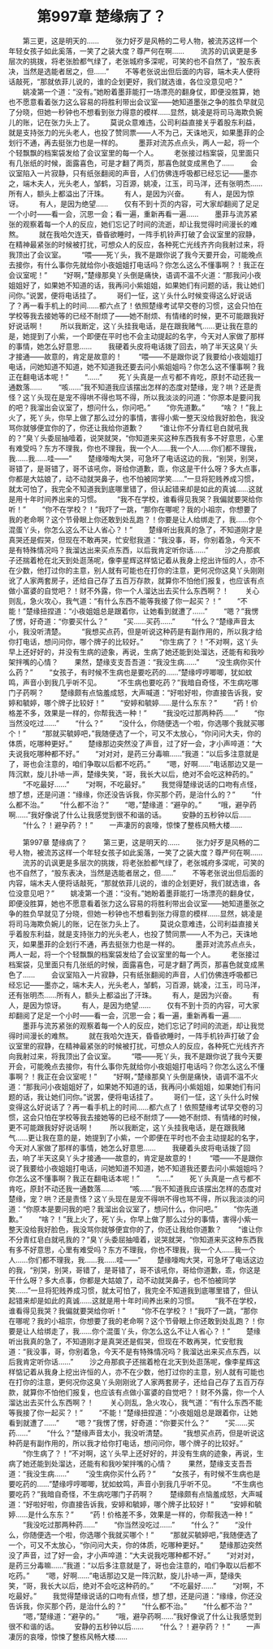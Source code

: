 # 　　第997章 楚缘病了？
　　第三更，这是明天的……
　　张力好歹是风畅的二号人物，被流苏这样一个年轻女孩子如此奚落，一笑了之装大度？尊严何在啊……
　　流苏的讥讽更是多层次的挑拨，将老张脸都气绿了，老张城府多深呢，可笑的也不自然了，“股东表决，当然是选能者居之，但……”
　　不等老张说出但后面的内容，端木夫人便将话敲死，“那就依菲儿说的，谁的企划更好，我们就选谁，各位没意见吧？”
　　姚凌第一个道：“没有。”她盼着墨菲能打一场漂亮的翻身仗，即便没胜算，她也不愿意看着张力这么容易的将胜利带出会议室——她知道墨张之争的胜负早就见了分晓，但她一秒钟也不想看到张力得意的模样……显然，姚凌是将司马海欺负婉儿的账，记在张力头上了。
　　莫说众意难违，公司利益直接关乎着股东利益，就是支持张力的光头老人，也投了赞同票——人不为己，天诛地灭，如果墨菲的企划行不通，再去挺张力也是一样的。
　　墨菲对流苏点点头，两人一起，将一个个轻飘飘的档案袋发给了会议室里的每一个人。
　　老张接过档案袋，见里面只有几张纸的时候，面露喜色，可是才翻了两页，那喜色就变成黑色了……
　　会议室陷入一片寂静，只有纸张翻阅的声音，人们仿佛连呼吸都已经忘记——墨亦之，端木夫人，光头老人，邹鹤，习百源，姚凌，江玉，司马洋，还有张明杰……所有人，额头上都溢出了汗珠。
　　有人，是因为兴奋。
　　有人，是因为惊讶。
　　有人，是因为绝望……
　　仅有不到十页的内容，可大家却翻阅了足足一个小时——看一会，沉思一会；看一遍，重新再看一遍……
　　墨菲与流苏紧张的观察着每一个人的反应，她们忘记了时间的流逝，却让我觉得时间漫长的难熬。
　　就在我哈欠连天，昏昏欲睡时，一阵手机铃声打破了会议室里的寂静，在精神最紧张的时候被打扰，可想众人的反应，各种死亡光线齐齐向我射过来，将我顶出了会议室。
　　“喂——死丫头，我不是跟你说了我今天要开会，可能晚点去接你，有什么事你先就给你小夜姐姐打电话吗？你怎么这么不懂事啊？！我正在会议室呢！”
　　“好啊，”楚缘那臭丫头倒是痛快，语调不温不火道：“那我问小夜姐姐好了，如果她不知道的话，我再问小紫姐姐，如果她们有问题的话，我让她们问你。”说罢，便将电话挂了。
　　哥们一怔，这丫头什么时候变得这么好说话了？再一看手机上的时间……都六点了！依照楚缘考试早交卷的习惯，这会只怕在学校等我去接她等的已经不耐烦了——她不耐烦、有情绪的时候，更不可能跟我好好说话啊！
　　所以我断定，这丫头挂我电话，是在跟我赌气……更让我在意的是，她提到了小紫，一个即便在平时也不会主动提起的名字，今天对人家做了那样的事情，她怎么好意思……
　　我硬着头皮将电话拨了回去，响了半天这臭丫头才接通——故意的，肯定是故意的！
　　“喂——不是跟你说了我要给小夜姐姐打电话，问她知道不知道，她不知道我还要去问小紫姐姐吗？你怎么这不懂事啊？我正在翻电话本呢！”
　　“……”
　　死丫头真是一点亏都不肯吃，原封不动还我一通数落……
　　“咳……”我不知道我应该摆出怎样的态度对楚缘，宠？哄？还是责怪？这丫头现在是宠不得哄不得也骂不得，所以我淡淡的问道：“你原本是要问我的吧？我溜出会议室了，想问什么，你问吧。”
　　“你先道歉。”
　　“啥？！”我上火了，死丫头，你早上做了那么过分的事情，害得小紫一整天没给我好脸色，我没骂你就够便宜你的了，你还让我给你道歉？
　　“谁让你不分青红皂白就吼我的？”臭丫头委屈抽噎着，说哭就哭，“你知道来买这种东西我有多不好意思，心里有难受吗？东方不理我，你也不理我，我一个人……我一个人……你们都不理我，我……我……哇——”
　　楚缘嚎啕大哭，可急坏了电话这边的我，“别哭，别哭，哥错了，是哥错了，哥不该吼你，哥给你道歉，乖，你这是干什么呀？多大点事，你都是大姑娘了，动不动就哭鼻子，也不怕被同学笑……”一旦将犯贱养成习惯，就太可怕了，我完全不知道我到底哪里错了，但认起错来却是如此的真诚……这就是用十年时间养出来的习惯。
　　“我不在学校，谁看得见我哭？我偏就要哭给你听！”
　　“你不在学校？！”我吓了一跳，“那你在哪呢？我的小祖宗，你想要了我的老命啊？这个节骨眼上你还敢到处乱跑？！你要是让人给绑走了，我……你个混蛋丫头，你怎么这么不让人省心？！”
　　楚缘听出我真的急了，不知道刚才是真哭还是假哭，但现在不敢再哭，忙安慰我道：“我没事，哥，你别着急，今天不是有特殊情况吗？我溜达出来买点东西，以后我肯定听你话……”
　　沙之舟那疯子还揣着枪在北天到处逛荡呢，像李星辉这样惦记着从我身上挖出许恒的人，亦不在少数，他打过你的主意，别人就有可能也在打你的注意，更何况你这臭丫头刚刚讹了人家两套房子，还给自己存了五百万存款，就算你不怕他们报复，也应该有点做小富婆的自觉吧？！财不外露，你一个人溜达出去买什么东西啊？！
　　关心则乱，急火攻心，我气道：“有什么东西不能等我接了你一起买？！”
　　“不能！”楚缘扭捏道：“小夜姐姐总是跟着你，让她看到就遭了……”
　　“嗯？”我愣了愣，好奇道：“你要买什么？”
　　“买……买药……”
　　“什么？”楚缘声音太小，我没听清楚。
　　“我想买点药，但是听说这种药是有副作用的，所以我才给你打电话，想问问你，哪个牌子的比较好。”
　　“你生病了？！”不对啊，这丫头早上还好好的，并没有生病的迹象，再说，生病了她还能到处溜达，还能有和我吵架拌嘴的心情？
　　果然，楚缘支支吾吾道：“我没生病……”
　　“没生病你买什么药？”
　　“女孩子，有时候不生病也是要吃药的……”楚缘哼哼唧唧，犹如蚊鸣，声音小到我几乎听不见。
　　“不生病也要吃药？”我暗自奇怪，不生病吃哪门子药啊？
　　楚缘颇有点恼羞成怒，大声喊道：“好啦好啦，你直接告诉我，安婷和毓婷，哪个牌子比较好！”
　　“安婷和毓婷……是什么东东？”
　　“药！价格差不多，效果是一样的，你帮我选一种！”
　　“我没吃过那两种药……”
　　“你当然没吃过……”
　　“什么？”
　　“没什么，你随便选一个啦，你选哪个我就买哪个！”
　　“那就买毓婷吧，”我随便选了一个，可又不太放心，“你问问大夫，你的体质，吃哪种更好。”
　　楚缘那边突然没了声音，过了好一会，才小声啐道：“大夫说我吃哪种都不好。”
　　“对对对，是药三分毒嘛……”我道：“以后多注意就是了，哥也会注意的，咱们争取以后都不吃药。”
　　“嗯，好啊……”电话那边又是一阵沉默，旋儿扑哧一声，楚缘失笑，“哥，我长大以后，绝对不会吃这种药的。”
　　“不吃最好……”
　　“对啊，不吃最好。”
　　我觉得楚缘说话的口吻有点怪，想了想，还是问道：“缘缘，你还没告诉我，你买那个药，是治什么的？”
　　“什么都不治。”
　　“什么都不治？”
　　“嗯，”楚缘道：“避孕的。”
　　“哦，避孕药啊……”我好像说了什么让我感觉到很不和谐的话。
　　安静的五秒钟以后……
　　“什么？！避孕药？！”
　　一声凄厉的哀嚎，惊悚了整栋风畅大楼……

　　第997章 楚缘病了？
　　第三更，这是明天的……
　　张力好歹是风畅的二号人物，被流苏这样一个年轻女孩子如此奚落，一笑了之装大度？尊严何在啊……
　　流苏的讥讽更是多层次的挑拨，将老张脸都气绿了，老张城府多深呢，可笑的也不自然了，“股东表决，当然是选能者居之，但……”
　　不等老张说出但后面的内容，端木夫人便将话敲死，“那就依菲儿说的，谁的企划更好，我们就选谁，各位没意见吧？”
　　姚凌第一个道：“没有。”她盼着墨菲能打一场漂亮的翻身仗，即便没胜算，她也不愿意看着张力这么容易的将胜利带出会议室——她知道墨张之争的胜负早就见了分晓，但她一秒钟也不想看到张力得意的模样……显然，姚凌是将司马海欺负婉儿的账，记在张力头上了。
　　莫说众意难违，公司利益直接关乎着股东利益，就是支持张力的光头老人，也投了赞同票——人不为己，天诛地灭，如果墨菲的企划行不通，再去挺张力也是一样的。
　　墨菲对流苏点点头，两人一起，将一个个轻飘飘的档案袋发给了会议室里的每一个人。
　　老张接过档案袋，见里面只有几张纸的时候，面露喜色，可是才翻了两页，那喜色就变成黑色了……
　　会议室陷入一片寂静，只有纸张翻阅的声音，人们仿佛连呼吸都已经忘记——墨亦之，端木夫人，光头老人，邹鹤，习百源，姚凌，江玉，司马洋，还有张明杰……所有人，额头上都溢出了汗珠。
　　有人，是因为兴奋。
　　有人，是因为惊讶。
　　有人，是因为绝望……
　　仅有不到十页的内容，可大家却翻阅了足足一个小时——看一会，沉思一会；看一遍，重新再看一遍……
　　墨菲与流苏紧张的观察着每一个人的反应，她们忘记了时间的流逝，却让我觉得时间漫长的难熬。
　　就在我哈欠连天，昏昏欲睡时，一阵手机铃声打破了会议室里的寂静，在精神最紧张的时候被打扰，可想众人的反应，各种死亡光线齐齐向我射过来，将我顶出了会议室。
　　“喂——死丫头，我不是跟你说了我今天要开会，可能晚点去接你，有什么事你先就给你小夜姐姐打电话吗？你怎么这么不懂事啊？！我正在会议室呢！”
　　“好啊，”楚缘那臭丫头倒是痛快，语调不温不火道：“那我问小夜姐姐好了，如果她不知道的话，我再问小紫姐姐，如果她们有问题的话，我让她们问你。”说罢，便将电话挂了。
　　哥们一怔，这丫头什么时候变得这么好说话了？再一看手机上的时间……都六点了！依照楚缘考试早交卷的习惯，这会只怕在学校等我去接她等的已经不耐烦了——她不耐烦、有情绪的时候，更不可能跟我好好说话啊！
　　所以我断定，这丫头挂我电话，是在跟我赌气……更让我在意的是，她提到了小紫，一个即便在平时也不会主动提起的名字，今天对人家做了那样的事情，她怎么好意思……
　　我硬着头皮将电话拨了回去，响了半天这臭丫头才接通——故意的，肯定是故意的！
　　“喂——不是跟你说了我要给小夜姐姐打电话，问她知道不知道，她不知道我还要去问小紫姐姐吗？你怎么这不懂事啊？我正在翻电话本呢！”
　　“……”
　　死丫头真是一点亏都不肯吃，原封不动还我一通数落……
　　“咳……”我不知道我应该摆出怎样的态度对楚缘，宠？哄？还是责怪？这丫头现在是宠不得哄不得也骂不得，所以我淡淡的问道：“你原本是要问我的吧？我溜出会议室了，想问什么，你问吧。”
　　“你先道歉。”
　　“啥？！”我上火了，死丫头，你早上做了那么过分的事情，害得小紫一整天没给我好脸色，我没骂你就够便宜你的了，你还让我给你道歉？
　　“谁让你不分青红皂白就吼我的？”臭丫头委屈抽噎着，说哭就哭，“你知道来买这种东西我有多不好意思，心里有难受吗？东方不理我，你也不理我，我一个人……我一个人……你们都不理我，我……我……哇——”
　　楚缘嚎啕大哭，可急坏了电话这边的我，“别哭，别哭，哥错了，是哥错了，哥不该吼你，哥给你道歉，乖，你这是干什么呀？多大点事，你都是大姑娘了，动不动就哭鼻子，也不怕被同学笑……”一旦将犯贱养成习惯，就太可怕了，我完全不知道我到底哪里错了，但认起错来却是如此的真诚……这就是用十年时间养出来的习惯。
　　“我不在学校，谁看得见我哭？我偏就要哭给你听！”
　　“你不在学校？！”我吓了一跳，“那你在哪呢？我的小祖宗，你想要了我的老命啊？这个节骨眼上你还敢到处乱跑？！你要是让人给绑走了，我……你个混蛋丫头，你怎么这么不让人省心？！”
　　楚缘听出我真的急了，不知道刚才是真哭还是假哭，但现在不敢再哭，忙安慰我道：“我没事，哥，你别着急，今天不是有特殊情况吗？我溜达出来买点东西，以后我肯定听你话……”
　　沙之舟那疯子还揣着枪在北天到处逛荡呢，像李星辉这样惦记着从我身上挖出许恒的人，亦不在少数，他打过你的主意，别人就有可能也在打你的注意，更何况你这臭丫头刚刚讹了人家两套房子，还给自己存了五百万存款，就算你不怕他们报复，也应该有点做小富婆的自觉吧？！财不外露，你一个人溜达出去买什么东西啊？！
　　关心则乱，急火攻心，我气道：“有什么东西不能等我接了你一起买？！”
　　“不能！”楚缘扭捏道：“小夜姐姐总是跟着你，让她看到就遭了……”
　　“嗯？”我愣了愣，好奇道：“你要买什么？”
　　“买……买药……”
　　“什么？”楚缘声音太小，我没听清楚。
　　“我想买点药，但是听说这种药是有副作用的，所以我才给你打电话，想问问你，哪个牌子的比较好。”
　　“你生病了？！”不对啊，这丫头早上还好好的，并没有生病的迹象，再说，生病了她还能到处溜达，还能有和我吵架拌嘴的心情？
　　果然，楚缘支支吾吾道：“我没生病……”
　　“没生病你买什么药？”
　　“女孩子，有时候不生病也是要吃药的……”楚缘哼哼唧唧，犹如蚊鸣，声音小到我几乎听不见。
　　“不生病也要吃药？”我暗自奇怪，不生病吃哪门子药啊？
　　楚缘颇有点恼羞成怒，大声喊道：“好啦好啦，你直接告诉我，安婷和毓婷，哪个牌子比较好！”
　　“安婷和毓婷……是什么东东？”
　　“药！价格差不多，效果是一样的，你帮我选一种！”
　　“我没吃过那两种药……”
　　“你当然没吃过……”
　　“什么？”
　　“没什么，你随便选一个啦，你选哪个我就买哪个！”
　　“那就买毓婷吧，”我随便选了一个，可又不太放心，“你问问大夫，你的体质，吃哪种更好。”
　　楚缘那边突然没了声音，过了好一会，才小声啐道：“大夫说我吃哪种都不好。”
　　“对对对，是药三分毒嘛……”我道：“以后多注意就是了，哥也会注意的，咱们争取以后都不吃药。”
　　“嗯，好啊……”电话那边又是一阵沉默，旋儿扑哧一声，楚缘失笑，“哥，我长大以后，绝对不会吃这种药的。”
　　“不吃最好……”
　　“对啊，不吃最好。”
　　我觉得楚缘说话的口吻有点怪，想了想，还是问道：“缘缘，你还没告诉我，你买那个药，是治什么的？”
　　“什么都不治。”
　　“什么都不治？”
　　“嗯，”楚缘道：“避孕的。”
　　“哦，避孕药啊……”我好像说了什么让我感觉到很不和谐的话。
　　安静的五秒钟以后……
　　“什么？！避孕药？！”
　　一声凄厉的哀嚎，惊悚了整栋风畅大楼……
